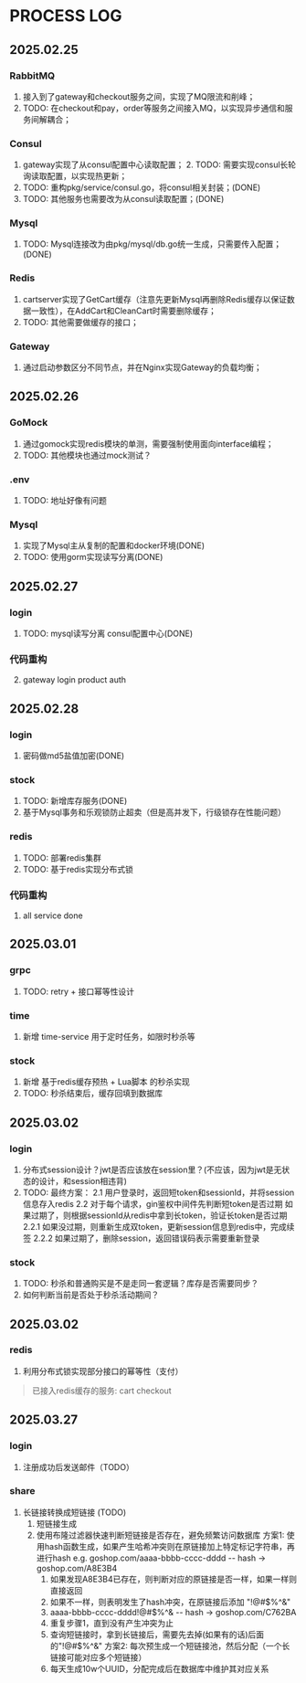 # PROCESS LOG
## 2025.02.25

### RabbitMQ
1. 接入到了gateway和checkout服务之间，实现了MQ限流和削峰；
2. TODO: 在checkout和pay，order等服务之间接入MQ，以实现异步通信和服务间解耦合；

### Consul 
1. gateway实现了从consul配置中心读取配置； 2. TODO: 需要实现consul长轮询读取配置，以实现热更新；
3. TODO: 重构pkg/service/consul.go，将consul相关封装；(DONE)
4. TODO: 其他服务也需要改为从consul读取配置；(DONE)
### Mysql
1. TODO: Mysql连接改为由pkg/mysql/db.go统一生成，只需要传入配置；(DONE)

### Redis
1. cartserver实现了GetCart缓存（注意先更新Mysql再删除Redis缓存以保证数据一致性），在AddCart和CleanCart时需要删除缓存；
2. TODO: 其他需要做缓存的接口；

### Gateway
1. 通过启动参数区分不同节点，并在Nginx实现Gateway的负载均衡；

## 2025.02.26

### GoMock
1. 通过gomock实现redis模块的单测，需要强制使用面向interface编程；
2. TODO: 其他模块也通过mock测试？

### .env
1. TODO: 地址好像有问题

### Mysql
1. 实现了Mysql主从复制的配置和docker环境(DONE)
2. TODO: 使用gorm实现读写分离(DONE)

## 2025.02.27

### login
1. TODO: mysql读写分离 consul配置中心(DONE)

### 代码重构
2. gateway login product auth

## 2025.02.28

### login
1. 密码做md5盐值加密(DONE)

### stock
1. TODO: 新增库存服务(DONE)
2. 基于Mysql事务和乐观锁防止超卖（但是高并发下，行级锁存在性能问题）

### redis
1. TODO: 部署redis集群
2. TODO: 基于redis实现分布式锁

### 代码重构
1. all service done 


## 2025.03.01

### grpc
1. TODO: retry + 接口幂等性设计

### time
1. 新增 time-service 用于定时任务，如限时秒杀等

### stock
1. 新增 基于redis缓存预热 + Lua脚本 的秒杀实现
2. TODO: 秒杀结束后，缓存回填到数据库

## 2025.03.02

### login
1. 分布式session设计？jwt是否应该放在session里？(不应该，因为jwt是无状态的设计，和session相违背)
2. TODO: 最终方案：
    2.1 用户登录时，返回短token和sessionId，并将session信息存入redis
    2.2 对于每个请求，gin鉴权中间件先判断短token是否过期
        如果过期了，则根据sessionId从redis中拿到长token，验证长token是否过期
            2.2.1 如果没过期，则重新生成双token，更新session信息到redis中，完成续签
            2.2.2 如果过期了，删除session，返回错误码表示需要重新登录

### stock
1. TODO: 秒杀和普通购买是不是走同一套逻辑？库存是否需要同步？
2. 如何判断当前是否处于秒杀活动期间？

## 2025.03.02

### redis
1. 利用分布式锁实现部分接口的幂等性（支付）

> 已接入redis缓存的服务: cart checkout

## 2025.03.27

### login
1. 注册成功后发送邮件（TODO）

### share 
1. 长链接转换成短链接 (TODO)
    1. 短链接生成
    2. 使用布隆过滤器快速判断短链接是否存在，避免频繁访问数据库
    方案1: 使用hash函数生成，如果产生哈希冲突则在原链接加上特定标记字符串，再进行hash
        e.g. goshop.com/aaaa-bbbb-cccc-dddd -- hash -> goshop.com/A8E3B4
         1) 如果发现A8E3B4已存在，则判断对应的原链接是否一样，如果一样则直接返回
         2) 如果不一样，则表明发生了hash冲突，在原链接后添加 "!@#$%^&"
         3) aaaa-bbbb-cccc-dddd!@#$%^& -- hash -> goshop.com/C762BA
         4) 重复步骤1，直到没有产生冲突为止
         5) 查询短链接时，拿到长链接后，需要先去掉(如果有的话)后面的"!@#$%^&"
    方案2: 每次预生成一个短链接池，然后分配（一个长链接可能对应多个短链接）
         1) 每天生成10w个UUID，分配完成后在数据库中维护其对应关系 


